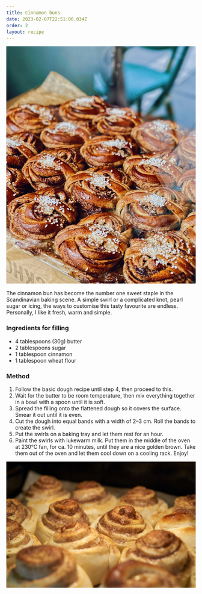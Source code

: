 ```yaml
---
title: Cinnamon buns
date: 2023-02-07T22:51:00.034Z
order: 2
layout: recipe
---
```



![](../uploads/oscar-nord-zoliwdyxxdg-unsplash.jpg)

The cinnamon bun has become the number one sweet staple in the Scandinavian baking scene. A simple swirl or a complicated knot, pearl sugar or icing, the ways to customise this tasty favourite are endless. Personally, I like it fresh, warm and simple. 



### **Ingredients for filling**

* 4 tablespoons (30g) butter 
* 2 tablespoons sugar
* 1 tablespoon cinnamon
* 1 tablespoon wheat flour

### Method

1. Follow the basic dough recipe until step 4, then proceed to this.
2. Wait for the butter to be room temperature, then mix everything together in a bowl with a spoon until it is soft. 
3. Spread the filling onto the flattened dough so it covers the surface. Smear it out until it is even. 
4. Cut the dough into equal bands with a width of 2–3 cm. Roll the bands to create the swirl. 
5. Put the swirls on a baking tray and let them rest for an hour.
6. Paint the swirls with lukewarm milk. Put them in the middle of the oven at 230℃ fan, for ca. 10 minutes, until they are a nice golden brown. Take them out of the oven and let them cool down on a cooling rack. Enjoy!

![](../uploads/david-kohler-splakv3msa4-unsplash.jpg)